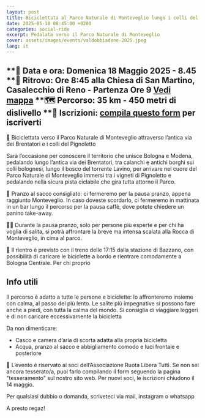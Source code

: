 ```yaml
---
layout: post
title: Biciclettata al Parco Naturale di Monteveglio lungo i colli del Pignoletto
date: 2025-05-18 08:45:00 +0200
categories: social-ride
excerpt: Pedalata verso il Parco Naturale di Monteveglio 
cover: assets/images/events/valdobbiadene-2025.jpeg
lang: it
---
```

**📅 Data e ora: Domenica 18 Maggio 2025 - 8.45\
**📍 Ritrovo: Ore 8:45 alla Chiesa di San Martino, Casalecchio di Reno - Partenza Ore 9 [Vedi mappa](https://chat.whatsapp.com/L0AhkPWrf7PKQyTK6Fuf16)
**🗺️ Percorso: 35 km - 450 metri di dislivello 
**📝 Iscrizioni: [compila questo form](https://forms.gle/FCEz15HYyfS6tkK29) per iscriverti
---

🌿 Biciclettata verso il Parco Naturale di Monteveglio attraverso l’antica via dei Brentatori e i colli del Pignoletto 

Sarà l’occasione per conoscere il territorio che unisce Bologna e Modena, pedalando lungo l’antica via dei Brentatori, tra calanchi e antichi borghi sui 
colli bolognesi, lungo il bosco del torrente Lavino, per arrivare nel cuore del Parco Naturale di Monteveglio immersi tra i vigneti di Pignoletto e 
pedalando nella sicura pista ciclabile che gira tutta attorno il Parco. 

🥪 Pranzo al sacco consigliato: ci fermeremo per la pausa pranzo, appena raggiunto Monteveglio. In caso doveste scordarlo, ci fermeremo in mattinata in 
un bar lungo il percorso per la pausa caffè, dove potete chiedere un panino take-away.

🚵‍♂️ Durante la pausa pranzo, solo per persone più esperte e per chi ha voglia di salita, si potrà affrontare la breve ma intensa scalata alla Rocca di 
Monteveglio, in cima al parco. 

🚆 Il rientro è previsto con il treno delle 17:15 dalla stazione di Bazzano, con possibilità di caricare le biciclette a bordo e rientrare comodamente a  
Bologna Centrale. Per chi proprio

## Info utili

Il percorso è adatto a tutte le persone e biciclette: lo affronteremo insieme con calma, al passo del più lento. Le salite più impegnative si possono fare 
anche a piedi, con tutta la calma del mondo. Si consiglia di viaggiare leggeri e di non caricare eccessivamente la bicicletta

Da non dimenticare:
* Casco e camera d’aria di scorta adatta alla propria bicicletta 
* Acqua, pranzo al sacco e abbigliamento comodo e luci frontale e posteriore

🌻 L’evento è riservato ai soci dell’Associazione Ruota Libera Tutti. Se non sei ancora tesserato/a, puoi farlo compilando il form seguendo la pagina 
"tesseramento" sul nostro sito web. Per nuovi soci, le iscrizioni chiudono il 14 maggio.

Per qualsiasi dubbio o domanda, scriveteci via mail, instagram o whatsapp

A presto regaz! 
